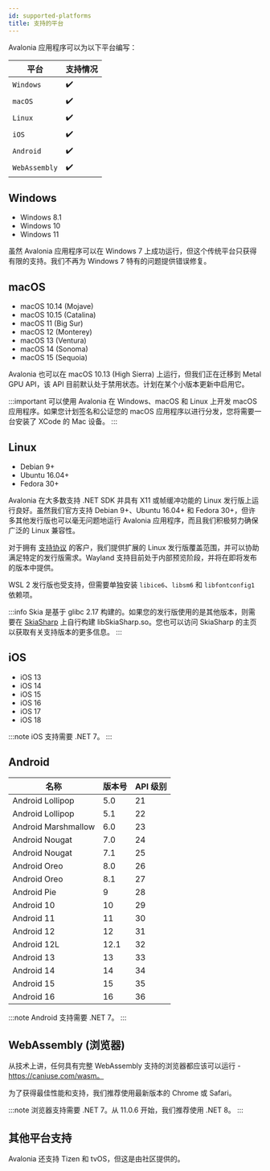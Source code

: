 ```yaml
---
id: supported-platforms
title: 支持的平台
---
```


Avalonia 应用程序可以为以下平台编写：

| 平台    | 支持情况 |
|-------------|-----------|
| `Windows`     | ✔️         |
| `macOS `      | ✔️         |
| `Linux`       | ✔️         |
| `iOS`        | ✔️         |
| `Android`     | ✔️         |
| `WebAssembly` | ✔️         |

## Windows

* Windows 8.1
* Windows 10
* Windows 11

虽然 Avalonia 应用程序可以在 Windows 7 上成功运行，但这个传统平台只获得有限的支持。我们不再为 Windows 7 特有的问题提供错误修复。

## macOS

* macOS 10.14 (Mojave)
* macOS 10.15 (Catalina)
* macOS 11 (Big Sur)
* macOS 12 (Monterey)
* macOS 13 (Ventura)
* macOS 14 (Sonoma)
* macOS 15 (Sequoia)

Avalonia 也可以在 macOS 10.13 (High Sierra) 上运行，但我们正在迁移到 Metal GPU API，该 API 目前默认处于禁用状态。计划在某个小版本更新中启用它。

:::important
可以使用 Avalonia 在 Windows、macOS 和 Linux 上开发 macOS 应用程序。如果您计划签名和公证您的 macOS 应用程序以进行分发，您将需要一台安装了 XCode 的 Mac 设备。
:::

## Linux

* Debian 9+
* Ubuntu 16.04+
* Fedora 30+

Avalonia 在大多数支持 .NET SDK 并具有 X11 或帧缓冲功能的 Linux 发行版上运行良好。虽然我们官方支持 Debian 9+、Ubuntu 16.04+ 和 Fedora 30+，但许多其他发行版也可以毫无问题地运行 Avalonia 应用程序，而且我们积极努力确保广泛的 Linux 兼容性。

对于拥有 [支持协议](https://avaloniaui.net/support) 的客户，我们提供扩展的 Linux 发行版覆盖范围，并可以协助满足特定的发行版需求。Wayland 支持目前处于内部预览阶段，并将在即将发布的版本中提供。

WSL 2 发行版也受支持，但需要单独安装 `libice6`、`libsm6` 和 `libfontconfig1` 依赖项。

:::info
Skia 是基于 glibc 2.17 构建的。如果您的发行版使用的是其他版本，则需要在 [SkiaSharp](https://github.com/mono/SkiaSharp) 上自行构建 libSkiaSharp.so。您也可以访问 SkiaSharp 的主页以获取有关支持版本的更多信息。
:::

## iOS 

* iOS 13
* iOS 14
* iOS 15
* iOS 16
* iOS 17
* iOS 18

:::note
iOS 支持需要 .NET 7。
:::

## Android 

| 名称                | 版本号 | API 级别 |
|---------------------|---------|-----|
| Android Lollipop    | 5.0     | 21  |
| Android Lollipop    | 5.1     | 22  |
| Android Marshmallow | 6.0     | 23  |
| Android Nougat      | 7.0     | 24  |
| Android Nougat      | 7.1     | 25  |
| Android Oreo        | 8.0     | 26  |
| Android Oreo        | 8.1     | 27  |
| Android Pie         | 9       | 28  |
| Android 10          | 10      | 29  |
| Android 11          | 11      | 30  |
| Android 12          | 12      | 31  |
| Android 12L         | 12.1    | 32  |
| Android 13          | 13      | 33  |
| Android 14          | 14      | 34  |
| Android 15          | 15      | 35  |
| Android 16          | 16      | 36  |

:::note
Android 支持需要 .NET 7。
:::

## WebAssembly (浏览器)
从技术上讲，任何具有完整 WebAssembly 支持的浏览器都应该可以运行 - https://caniuse.com/wasm。

为了获得最佳性能和支持，我们推荐使用最新版本的 Chrome 或 Safari。

:::note
浏览器支持需要 .NET 7。从 11.0.6 开始，我们推荐使用 .NET 8。
:::

## 其他平台支持
Avalonia 还支持 Tizen 和 tvOS，但这是由社区提供的。
